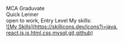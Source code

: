  MCA Graduvate<br>
 Quick Leriner<br>
 open to work, Entry Level
My skills:<br>
[![My Skills](https://skillicons.dev/icons?i=java, react.js,js,html,css,mysql,git,github)](https://skillicons.dev)

